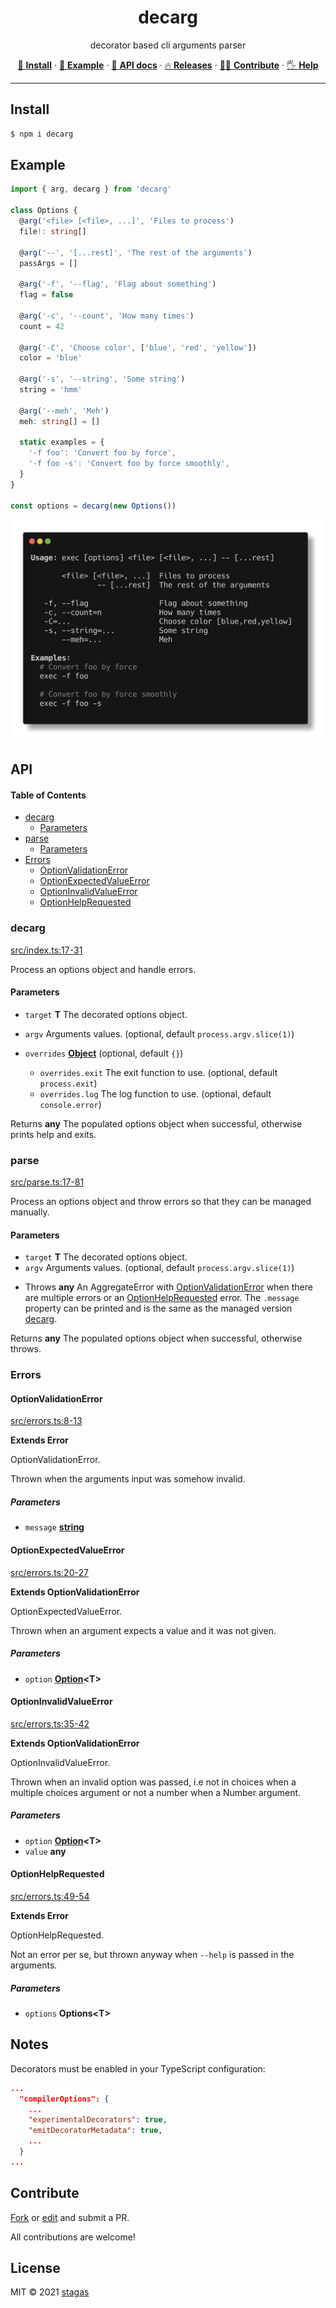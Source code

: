 <h1 align="center">decarg</h1>

<p align="center">
decorator based cli arguments parser
</p>

<p align="center">
   <a href="#install">        🔧 <strong>Install</strong></a>
 · <a href="#example">        🧩 <strong>Example</strong></a>
 · <a href="#api">            📜 <strong>API docs</strong></a>
 · <a href="https://github.com/stagas/decarg/releases"> 🔥 <strong>Releases</strong></a>
 · <a href="#contribute">     💪🏼 <strong>Contribute</strong></a>
 · <a href="https://github.com/stagas/decarg/issues">   🖐️ <strong>Help</strong></a>
</p>

***

## Install

```sh
$ npm i decarg
```

## Example

```ts
import { arg, decarg } from 'decarg'

class Options {
  @arg('<file> [<file>, ...]', 'Files to process')
  file!: string[]

  @arg('--', '[...rest]', 'The rest of the arguments')
  passArgs = []

  @arg('-f', '--flag', 'Flag about something')
  flag = false

  @arg('-c', '--count', 'How many times')
  count = 42

  @arg('-C', 'Choose color', ['blue', 'red', 'yellow'])
  color = 'blue'

  @arg('-s', '--string', 'Some string')
  string = 'hmm'

  @arg('--meh', 'Meh')
  meh: string[] = []

  static examples = {
    '-f foo': 'Convert foo by force',
    '-f foo -s': 'Convert foo by force smoothly',
  }
}

const options = decarg(new Options())
```

<img src="demo.png">

## API

<!-- Generated by documentation.js. Update this documentation by updating the source code. -->

#### Table of Contents

*   [decarg](#decarg)
    *   [Parameters](#parameters)
*   [parse](#parse)
    *   [Parameters](#parameters-1)
*   [Errors](#errors)
    *   [OptionValidationError](#optionvalidationerror)
    *   [OptionExpectedValueError](#optionexpectedvalueerror)
    *   [OptionInvalidValueError](#optioninvalidvalueerror)
    *   [OptionHelpRequested](#optionhelprequested)

### decarg

[src/index.ts:17-31](https://github.com/stagas/decarg/blob/c0290cbd4a07698637764348c1b7836129a34bfc/src/index.ts#L17-L31 "Source code on GitHub")

Process an options object and handle errors.

#### Parameters

*   `target` **T** The decorated options object.
*   `argv`  Arguments values.&#x20;(optional, default `process.argv.slice(1)`)
*   `overrides` **[Object](https://developer.mozilla.org/docs/Web/JavaScript/Reference/Global_Objects/Object)** &#x20;(optional, default `{}`)

    *   `overrides.exit`  The exit function to use.&#x20;(optional, default `process.exit`)
    *   `overrides.log`  The log function to use.&#x20;(optional, default `console.error`)

Returns **any** The populated options object when successful, otherwise prints help and exits.

### parse

[src/parse.ts:17-81](https://github.com/stagas/decarg/blob/c0290cbd4a07698637764348c1b7836129a34bfc/src/parse.ts#L17-L81 "Source code on GitHub")

Process an options object and throw errors so that they can be
managed manually.

#### Parameters

*   `target` **T** The decorated options object.
*   `argv`  Arguments values.&#x20;(optional, default `process.argv.slice(1)`)

<!---->

*   Throws **any** An AggregateError with [OptionValidationError](#optionvalidationerror) when there are multiple errors
    or an [OptionHelpRequested](#optionhelprequested) error.
    The `.message` property can be printed and is the same as the managed version [decarg](#decarg).

Returns **any** The populated options object when successful, otherwise throws.

### Errors



#### OptionValidationError

[src/errors.ts:8-13](https://github.com/stagas/decarg/blob/c0290cbd4a07698637764348c1b7836129a34bfc/src/errors.ts#L8-L13 "Source code on GitHub")

**Extends Error**

OptionValidationError.

Thrown when the arguments input was somehow invalid.

##### Parameters

*   `message` **[string](https://developer.mozilla.org/docs/Web/JavaScript/Reference/Global_Objects/String)**&#x20;

#### OptionExpectedValueError

[src/errors.ts:20-27](https://github.com/stagas/decarg/blob/c0290cbd4a07698637764348c1b7836129a34bfc/src/errors.ts#L20-L27 "Source code on GitHub")

**Extends OptionValidationError**

OptionExpectedValueError.

Thrown when an argument expects a value and it was not given.

##### Parameters

*   `option` **[Option](https://developer.mozilla.org/docs/Web/API/HTMLOptionElement/Option)\<T>**&#x20;

#### OptionInvalidValueError

[src/errors.ts:35-42](https://github.com/stagas/decarg/blob/c0290cbd4a07698637764348c1b7836129a34bfc/src/errors.ts#L35-L42 "Source code on GitHub")

**Extends OptionValidationError**

OptionInvalidValueError.

Thrown when an invalid option was passed, i.e not in choices when a multiple
choices argument or not a number when a Number argument.

##### Parameters

*   `option` **[Option](https://developer.mozilla.org/docs/Web/API/HTMLOptionElement/Option)\<T>**&#x20;
*   `value` **any**&#x20;

#### OptionHelpRequested

[src/errors.ts:49-54](https://github.com/stagas/decarg/blob/c0290cbd4a07698637764348c1b7836129a34bfc/src/errors.ts#L49-L54 "Source code on GitHub")

**Extends Error**

OptionHelpRequested.

Not an error per se, but thrown anyway when `--help` is passed in the arguments.

##### Parameters

*   `options` **Options\<T>**&#x20;

## Notes

Decorators must be enabled in your TypeScript configuration:

```json
...
  "compilerOptions": {
    ...
    "experimentalDecorators": true,
    "emitDecoratorMetadata": true,
    ...
  }
...
```

## Contribute

[Fork](https://github.com/stagas/decarg/fork) or
[edit](https://github.dev/stagas/decarg) and submit a PR.

All contributions are welcome!

## License

MIT © 2021
[stagas](https://github.com/stagas)
